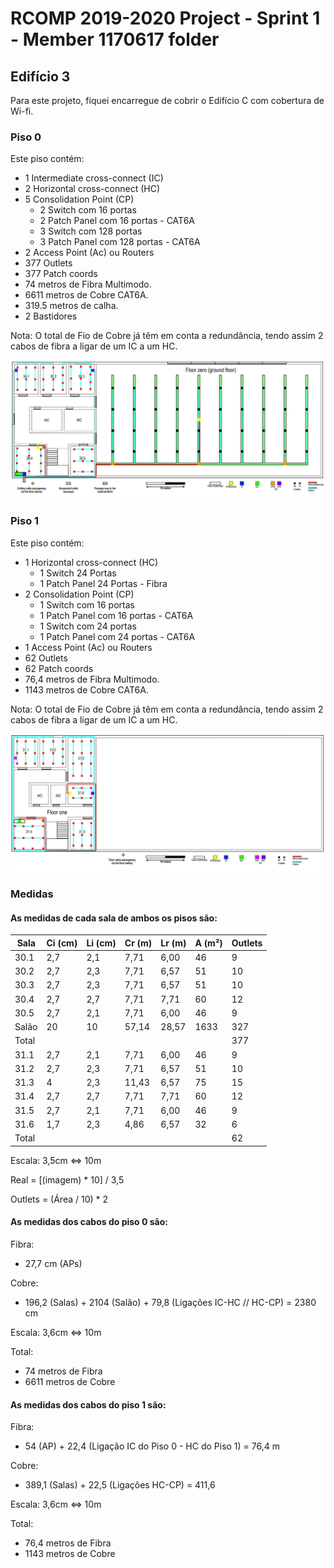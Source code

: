 RCOMP 2019-2020 Project - Sprint 1 - Member 1170617 folder
===========================================

## Edifício 3

Para este projeto, fiquei encarregue de cobrir o Edifício C com cobertura de Wi-fi.

### Piso 0

Este piso contém:

- 1 Intermediate cross-connect (IC)
- 2 Horizontal cross-connect (HC)
- 5 Consolidation Point (CP)
  - 2 Switch com 16 portas
  - 2 Patch Panel com 16 portas - CAT6A
  - 3 Switch com 128 portas
  - 3 Patch Panel com 128 portas - CAT6A
- 2 Access Point (Ac) ou Routers
- 377 Outlets
- 377 Patch coords
- 74 metros de Fibra Multimodo.
- 6611 metros de Cobre CAT6A.
- 319.5 metros de calha.
- 2 Bastidores


Nota: O total de Fio de Cobre já têm em conta a redundância, tendo assim 2 cabos de fibra a ligar de um IC a um HC.

![Piso 0](Building3_Floor0.jpg)

### Piso 1

Este piso contém:

- 1 Horizontal cross-connect (HC)
  - 1 Switch 24 Portas
  - 1 Patch Panel 24 Portas - Fibra
- 2 Consolidation Point (CP)
  - 1 Switch com 16 portas
  - 1 Patch Panel com 16 portas - CAT6A
  - 1 Switch com 24 portas
  - 1 Patch Panel com 24 portas - CAT6A
- 1 Access Point (Ac) ou Routers
- 62 Outlets
- 62 Patch coords
- 76,4 metros de Fibra Multimodo.
- 1143 metros de Cobre CAT6A.

Nota: O total de Fio de Cobre já têm em conta a redundância, tendo assim 2 cabos de fibra a ligar de um IC a um HC.

![Piso 1](Building3_Floor1.jpg)

### Medidas

#### As medidas de cada sala de ambos os pisos são:

| Sala   | Ci (cm) | Li (cm) | Cr (m) | Lr (m) | A (m²) | Outlets |
|--------|---------|---------|--------|--------|--------|---------|
| 30.1   | 2,7     | 2,1     | 7,71   | 6,00   | 46     | 9       |
| 30.2   | 2,7     | 2,3     | 7,71   | 6,57   | 51     | 10      |
| 30.3   | 2,7     | 2,3     | 7,71   | 6,57   | 51     | 10      |
| 30.4   | 2,7     | 2,7     | 7,71   | 7,71   | 60     | 12      |
| 30.5   | 2,7     | 2,1     | 7,71   | 6,00   | 46     | 9       |
| Salão  | 20      | 10      | 57,14  | 28,57  | 1633   | 327     |
| Total  |         |         |        |        |        | 377     |
| 31.1   | 2,7     | 2,1     | 7,71   | 6,00   | 46     | 9       |
| 31.2   | 2,7     | 2,3     | 7,71   | 6,57   | 51     | 10      |
| 31.3   | 4       | 2,3     | 11,43  | 6,57   | 75     | 15      |
| 31.4   | 2,7     | 2,7     | 7,71   | 7,71   | 60     | 12      |
| 31.5   | 2,7     | 2,1     | 7,71   | 6,00   | 46     | 9       |
| 31.6   | 1,7     | 2,3     | 4,86   | 6,57   | 32     | 6       |
| Total  |         |         |        |        |        | 62      |

Escala: 3,5cm ⇔ 10m

Real = [(imagem) * 10] / 3,5

Outlets = (Área / 10) * 2

#### As medidas dos cabos do piso 0 são:

Fibra:

- 27,7 cm (APs)

Cobre:

- 196,2 (Salas) + 2104 (Salão) + 79,8 (Ligações IC-HC // HC-CP) = 2380 cm

Escala: 3,6cm ⇔ 10m

Total:

- 74 metros de Fibra
- 6611 metros de Cobre

#### As medidas dos cabos do piso 1 são:

Fibra:

- 54 (AP) + 22,4 (Ligação IC do Piso 0 - HC do Piso 1) = 76,4 m

Cobre:

- 389,1 (Salas) + 22,5 (Ligações HC-CP) = 411,6

Escala: 3,6cm ⇔ 10m

Total:

- 76,4 metros de Fibra
- 1143 metros de Cobre
